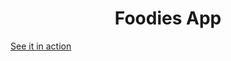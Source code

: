 <h1 align="center"> Foodies App </h1>

<a href="https://chandrakanta-foodies.herokuapp.com/"> See it in action </a> 
